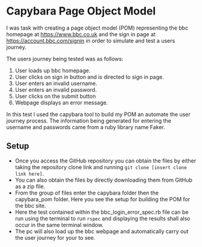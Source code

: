 # Capybara Page Object Model

I was task with creating a page object model (POM) representing the bbc homepage at <https://www.bbc.co.uk> and the sign in page at <https://account.bbc.com/signin> in order to simulate and test a users journey. 

The users journey being tested was as follows:

1. User loads up bbc homepage.
2. User clicks on sign in button and is directed to sign in page.
3. User enters an invalid username.
4. User enters an invalid password.
5. User clicks on the submit button 
6. Webpage displays an error message.

In this test I used the capybara tool to build my POM an automate the user journey process. The information being generated for entering the username and passwords came from a ruby library name Faker.

## Setup 
- Once you access the GitHub repository you can obtain the files by either taking the repository clone link and running `git clone [insert clone link here]`.
- You can also obtain the files by directly downloading them from GitHub as a zip file.
- From the group of files enter the capybara folder then the capybara_pom folder. Here you see the setup for building the POM for the bbc site.
- Here the test contained within the bbc\_login\_error\_spec.rb file can be run using the terminal to run `rspec` and displaying the results shall also occur in the same terminal window.
- The pc will also load up the bbc webpage and automatically carry out the user journey for your to see.